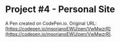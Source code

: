 # Project #4 - Personal Site

A Pen created on CodePen.io. Original URL: [https://codepen.io/msorianoEWU/pen/VwMwzrR](https://codepen.io/msorianoEWU/pen/VwMwzrR).



